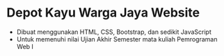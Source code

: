 # Depot Kayu Warga Jaya Website

- Dibuat menggunakan HTML, CSS, Bootstrap, dan sedikit JavaScript
- Untuk memenuhi nilai Ujian Akhir Semester mata kuliah Pemrograman Web I
